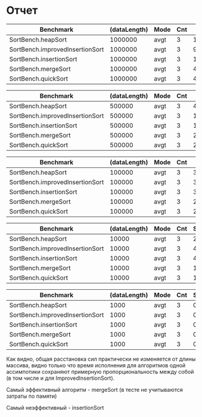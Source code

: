 # Отчет 

| Benchmark                       | (dataLength) | Mode | Cnt | Score    | Error    | Units |
| ------------------------------- | ------------ | ---- | --- | -------- | -------- | ----- |
| SortBench.heapSort              | 1000000      | avgt | 3   | 1012,505 | 226,878  | ms/op |
| SortBench.improvedInsertionSort | 1000000      | avgt | 3   | 97913,86 | 354248,2 | ms/op |
| SortBench.insertionSort         | 1000000      | avgt | 3   | 104360,5 | 187980,8 | ms/op |
| SortBench.mergeSort             | 1000000      | avgt | 3   | 441,027  | 151,492  | ms/op |
| SortBench.quickSort             | 1000000      | avgt | 3   | 485,72   | 11,272   | ms/op |

| Benchmark                       | (dataLength) | Mode | Cnt | Score    | Error    | Units |
| ------------------------------- | ------------ | ---- | --- | -------- | -------- | ----- |
| SortBench.heapSort              | 500000       | avgt | 3   | 474,454  | 905,145  | ms/op |
| SortBench.improvedInsertionSort | 500000       | avgt | 3   | 10993,1  | 4056,178 | ms/op |
| SortBench.insertionSort         | 500000       | avgt | 3   | 13263,79 | 20504,95 | ms/op |
| SortBench.mergeSort             | 500000       | avgt | 3   | 213,052  | 147,789  | ms/op |
| SortBench.quickSort             | 500000       | avgt | 3   | 218,119  | 9,384    | ms/op |


| Benchmark                       | (dataLength) | Mode | Cnt | Score   | Error | Units   |
| ------------------------------- | ------------ | ---- | --- | ------- | ----- | ------- |
| SortBench.heapSort              | 100000       | avgt | 3   | 36,292  | 1,491 | ms/op   |
| SortBench.improvedInsertionSort | 100000       | avgt | 3   | 358,813 | 8,215 | ms/op   |
| SortBench.insertionSort         | 100000       | avgt | 3   | 358,459 | 8,093 | ms/op   |
| SortBench.mergeSort             | 100000       | avgt | 3   | 24,161  | 2,868 | ms/op   |
| SortBench.quickSort             | 100000       | avgt | 3   | 20,467  | 0,362 | ms/op   |

| Benchmark                       | (dataLength) | Mode | Cnt | Score | Error | Units |
| ------------------------------- | ------------ | ---- | --- | ----- | ----- | ----- |
| SortBench.heapSort              | 10000        | avgt | 3   | 2,248 | 0,015 | ms/op |
| SortBench.improvedInsertionSort | 10000        | avgt | 3   | 4,009 | 0,091 | ms/op |
| SortBench.insertionSort         | 10000        | avgt | 3   | 4,021 | 0,142 | ms/op |
| SortBench.mergeSort             | 10000        | avgt | 3   | 1,694 | 0,165 | ms/op |
| SortBench.quickSort             | 10000        | avgt | 3   | 1,541 | 0,02  | ms/op |

| Benchmark                       | (dataLength) | Mode | Cnt | Score | Error | Units |
| ------------------------------- | ------------ | ---- | --- | ----- | ----- | ----- |
| SortBench.heapSort              | 1000         | avgt | 3   | 0,151 | 0,051 | ms/op |
| SortBench.improvedInsertionSort | 1000         | avgt | 3   | 0,18  | 0,002 | ms/op |
| SortBench.insertionSort         | 1000         | avgt | 3   | 0,174 | 0,002 | ms/op |
| SortBench.mergeSort             | 1000         | avgt | 3   | 0,121 | 0,013 | ms/op |
| SortBench.quickSort             | 1000         | avgt | 3   | 0,102 | 0,008 | ms/op |

Как видно, общая расстановка сил практически не изменяется от длины массива, видно только что время исполнения для алгоритмов одной ассимпотики сохраняют примерную пропорциональность между собой (в том числе и для ImprovedInsertionSort).

Самый эффективный алгоритм - mergeSort (в тесте не учитываются затраты по памяти)

Самый неэффективный - insertionSort